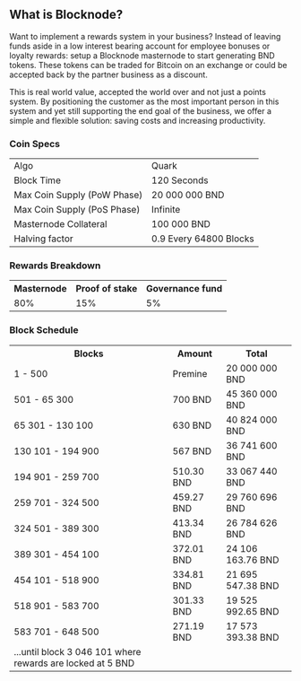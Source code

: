 <h2>What is Blocknode?</h2>
<p>
Want to implement a rewards system in your business? Instead of leaving funds aside in a low interest bearing account for employee bonuses or loyalty rewards: setup a Blocknode masternode to start generating BND tokens. These tokens can be traded for Bitcoin on an exchange or could be accepted back by the partner business as a discount. 
</p>
<p>
This is real world value, accepted the world over and not just a points system. By positioning the customer as the most important person in this system and yet still supporting the end goal of the business, we offer a simple and flexible solution: saving costs and increasing productivity.
</p>
<h3>Coin Specs</h3>
<table>
<tbody><tr><td>Algo</td><td>Quark</td></tr>
<tr><td>Block Time</td><td>120 Seconds</td></tr>
<tr><td>Max Coin Supply (PoW Phase)</td><td>20 000 000 BND</td></tr>
<tr><td>Max Coin Supply (PoS Phase)</td><td>Infinite</td></tr>
<tr><td>Masternode Collateral</td><td>100 000 BND</td></tr>
<tr><td>Halving factor</td><td>0.9 Every 64800 Blocks</td></tr>
</tbody></table>
<h3>Rewards Breakdown</h3>
<table>
<tbody><tr><th>Masternode</th><th>Proof of stake</th><th>Governance fund</th></tr>
<tr><td>80%</td><td>15%</td><td>5%</td></tr>
</tbody></table>
<h3>Block Schedule</h3>
<table>
<tbody><tr><th>Blocks</th><th>Amount</th><th>Total</th></tr>
<tr><td>1 - 500</td><td>Premine</td><td>20 000 000 BND</td></tr>
<tr><td>501 - 65 300</td><td>700 BND</td><td>45 360 000 BND</td></tr>
<tr><td>65 301 - 130 100</td><td>630 BND</td><td>40 824 000 BND</td></tr>
<tr><td>130 101 - 194 900</td><td>567 BND</td><td>36 741 600 BND</td></tr>
<tr><td>194 901 - 259 700</td><td>510.30 BND</td><td>33 067 440 BND</td></tr>
<tr><td>259 701 - 324 500</td><td>459.27 BND</td><td>29 760 696 BND</td></tr>
<tr><td>324 501 - 389 300</td><td>413.34 BND</td><td>26 784 626 BND</td></tr>
<tr><td>389 301 - 454 100</td><td>372.01 BND</td><td>24 106 163.76 BND</td></tr>
<tr><td>454 101 - 518 900</td><td>334.81 BND</td><td>21 695 547.38 BND</td></tr>
<tr><td>518 901 - 583 700</td><td>301.33 BND</td><td>19 525 992.65 BND</td></tr>
<tr><td>583 701 - 648 500</td><td>271.19 BND</td><td>17 573 393.38 BND</td></tr>
<tr><td>...until block 3 046 101 where rewards are locked at 5 BND</td></tr>
</tbody></table>
